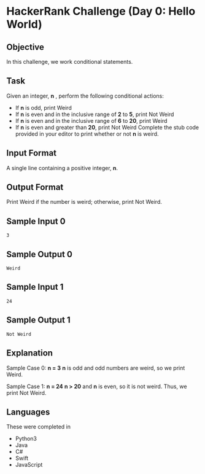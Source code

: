 # HackerRank Challenge (Day 0: Hello World)

## Objective
In this challenge, we work conditional statements.

## Task
Given an integer, **n** , perform the following conditional actions:

- If **n** is odd, print Weird
- If **n** is even and in the inclusive range of **2** to **5**, print Not Weird
- If **n** is even and in the inclusive range of **6** to **20**, print Weird
- If **n** is even and greater than **20**, print Not Weird
Complete the stub code provided in your editor to print whether or not **n** is weird.

## Input Format
A single line containing a positive integer, **n**.

## Output Format
Print Weird if the number is weird; otherwise, print Not Weird.

## Sample Input 0
```
3
```
## Sample Output 0
```
Weird
```

## Sample Input 1
```
24
```
## Sample Output 1
```
Not Weird
```

## Explanation
Sample Case 0: **n = 3**
**n** is odd and odd numbers are weird, so we print Weird.

Sample Case 1: **n = 24**
**n > 20** and **n** is even, so it is not weird. Thus, we print Not Weird.

## Languages
These were completed in
- Python3
- Java
- C#
- Swift
- JavaScript
